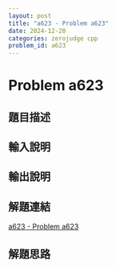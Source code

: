 ```yaml
---
layout: post
title: "a623 - Problem a623"
date: 2024-12-20
categories: zerojudge cpp
problem_id: a623
---
```


# Problem a623

## 題目描述



## 輸入說明



## 輸出說明



## 解題連結

[a623 - Problem a623](https://zerojudge.tw/ShowProblem?problemid=a623)

## 解題思路

